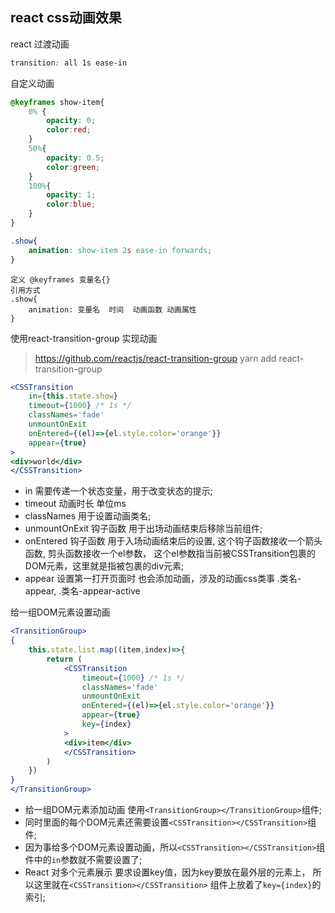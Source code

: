 ## react css动画效果

react 过渡动画

```css
transition: all 1s ease-in
```

自定义动画

```css
@keyframes show-item{
    0% {
        opacity: 0;
        color:red;
    }
    50%{
        opacity: 0.5;
        color:green;
    }
    100%{
        opacity: 1;
        color:blue;
    }
}

.show{
    animation: show-item 2s ease-in forwards;
}
```
```
定义 @keyframes 变量名{}
引用方式
.show{
    animation: 变量名  时间  动画函数 动画属性
}
```

使用react-transition-group 实现动画
> https://github.com/reactjs/react-transition-group
> yarn add react-transition-group

```jsx
<CSSTransition
    in={this.state.show}
    timeout={1000} /* 1s */
    classNames='fade'
    unmountOnExit
    onEntered={(el)=>{el.style.color='orange'}}
    appear={true}
>
<div>world</div>
</CSSTransition>
```
- in 需要传递一个状态变量，用于改变状态的提示;
- timeout  动画时长 单位ms
- classNames 用于设置动画类名;
- unmountOnExit 钩子函数 用于出场动画结束后移除当前组件;
- onEntered 钩子函数  用于入场动画结束后的设置, 这个钩子函数接收一个箭头函数, 剪头函数接收一个el参数， 这个el参数指当前被CSSTransition包裹的DOM元素，这里就是指被包裹的div元素;
- appear 设置第一打开页面时 也会添加动画，涉及的动画css类事 .类名-appear, .类名-appear-active

给一组DOM元素设置动画

```jsx
<TransitionGroup>
{
    this.state.list.map((item,index)=>{
        return (
            <CSSTransition
                timeout={1000} /* 1s */
                classNames='fade'
                unmountOnExit
                onEntered={(el)=>{el.style.color='orange'}}
                appear={true}
                key={index}
            >
            <div>item</div>
            </CSSTransition>
        )
    })
}
</TransitionGroup>
```
- 给一组DOM元素添加动画 使用`<TransitionGroup></TransitionGroup>`组件;
- 同时里面的每个DOM元素还需要设置`<CSSTransition></CSSTransition>`组件; 
- 因为事给多个DOM元素设置动画，所以`<CSSTransition></CSSTransition>`组件中的`in`参数就不需要设置了; 
- React 对多个元素展示 要求设置key值，因为key要放在最外层的元素上， 所以这里就在`<CSSTransition></CSSTransition>` 组件上放着了`key={index}`的索引;
